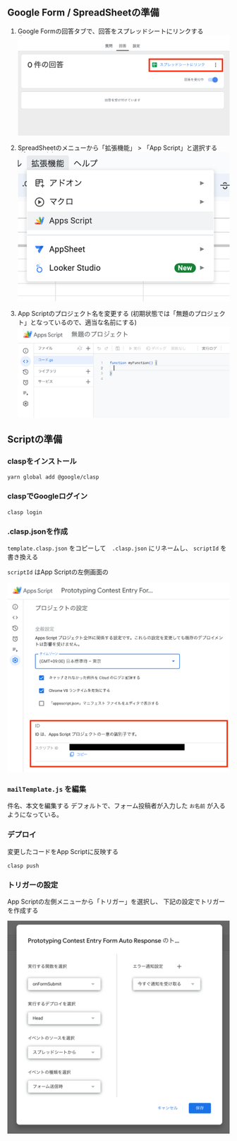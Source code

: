 
## Google Form / SpreadSheetの準備

1. Google Formの回答タブで、回答をスプレッドシートにリンクする
![Google Formの回答をスプレッドシートにリンクする](./img/google-form.png)

2. SpreadSheetのメニューから「拡張機能」 > 「App Script」と選択する
![拡張機能からAppScriptを作成](./img/spread-sheet.png)

3. App Scriptのプロジェクト名を変更する
(初期状態では「無題のプロジェクト」となっているので、適当な名前にする)
![プロジェクト名を変更する](./img/app-script.png)


## Scriptの準備

### claspをインストール
```
yarn global add @google/clasp
```

### claspでGoogleログイン
```
clasp login
```

### .clasp.jsonを作成
`template.clasp.json` をコピーして　`.clasp.json` にリネームし、
`scriptId` を書き換える

`scriptId` はApp Scriptの左側画面の

![スクリプトID](./img/script-id.png)


### `mailTemplate.js` を編集

件名、本文を編集する
デフォルトで、フォーム投稿者が入力した `お名前` が入るようになっている。


### デプロイ

変更したコードをApp Scriptに反映する
```
clasp push
```

### トリガーの設定

App Scriptの左側メニューから「トリガー」を選択し、
下記の設定でトリガーを作成する

![トリガーの設定](./img/trigger.png)


